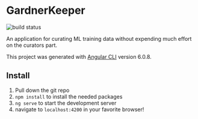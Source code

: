 # GardnerKeeper
![build status](https://codebuild.us-east-1.amazonaws.com/badges?uuid=eyJlbmNyeXB0ZWREYXRhIjoiNW5jWFBUQWxyQ3hWbjR6cktOY1NnS1ZUbnpFMEhVMGVNa2FjTzJaR0FWelF2eHJyWkVBR2ZJWVZDWC9xRmNMUkpOTGx4OUNHeEFOS0NQZ0dtTnZ5enJjPSIsIml2UGFyYW1ldGVyU3BlYyI6InIzekZqVjNkZkx5cE9NY0wiLCJtYXRlcmlhbFNldFNlcmlhbCI6MX0%3D&branch=master)

An application for curating ML training data without expending much effort on the curators part.

This project was generated with [Angular CLI](https://github.com/angular/angular-cli) version 6.0.8.

## Install
1. Pull down the git repo
2. `npm install` to install the needed packages
3. `ng serve` to start the development server
4. navigate to `localhost:4200` in your favorite browser!
